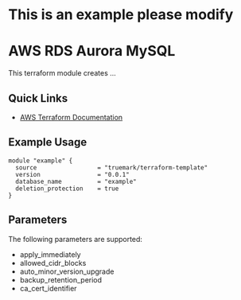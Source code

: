 # This is an example please modify
# AWS RDS Aurora MySQL

This terraform module creates ...

## Quick Links
 * [AWS Terraform Documentation](https://registry.terraform.io/providers/hashicorp/aws/latest/docs)

## Example Usage
```
module "example" {
  source                 = "truemark/terraform-template"
  version                = "0.0.1"
  database_name          = "example"
  deletion_protection    = true
}
```
## Parameters
The following parameters are supported:

- apply_immediately
- allowed_cidr_blocks
- auto_minor_version_upgrade
- backup_retention_period
- ca_cert_identifier
